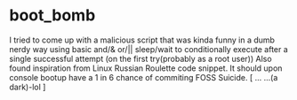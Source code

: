 # boot_bomb
I tried to come up with a malicious script that was kinda funny in a dumb nerdy way using basic and/&amp; or/|| sleep/wait to conditionally execute after a single successful attempt (on the first try(probably as a root user)) Also found inspiration from Linux Russian Roulette code snippet.
It should upon console bootup have a 1 in 6 chance of commiting FOSS Suicide. [  ... ...(a dark)-lol ]
